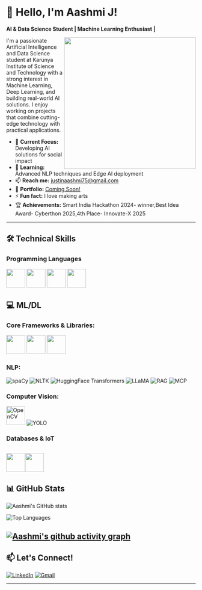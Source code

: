 # 👋 Hello, I'm Aashmi J!

**AI & Data Science Student | Machine Learning Enthusiast |**

<img align="right" width="350" src="https://in.pinterest.com/pin/34199278415410101/" />

I'm a passionate Artificial Intelligence and Data Science student at Karunya Institute of Science and Technology with a strong interest in Machine Learning, Deep Learning, and building real-world AI solutions. I enjoy working on projects that combine cutting-edge technology with practical applications.

- 🔭 **Current Focus:** Developing AI solutions for social impact
- 🌱 **Learning:** Advanced NLP techniques and Edge AI deployment
- 📫 **Reach me:** [justinaashmi75@gmail.com](mailto:justinaashmi75@gmail.com)
- 🎯 **Portfolio:** [Coming Soon!]()
- ⚡ **Fun fact:** I love making arts
- 🏆 **Achievements:** Smart India Hackathon 2024- winner,Best Idea Award- Cyberthon 2025,4th Place- Innovate-X 2025
---
## 🛠️ Technical Skills

### Programming Languages
<img height="50" width="50" src="https://img.icons8.com/color/48/000000/python.png" /> <img height="50" width="50" src="https://img.icons8.com/color/48/000000/c-programming.png" /> <img height="50" width="50" src="https://img.icons8.com/color/48/000000/java-coffee-cup-logo.png" /> <img height="50" width="50" src="https://img.icons8.com/color/48/000000/html-5.png" />

## 💻 ML/DL 
### Core Frameworks & Libraries:
<img height="50" width="50" src="https://img.icons8.com/color/48/000000/tensorflow.png"/> <img height="50" width="50" src="https://img.icons8.com/?size=100&id=dXPwVQPCXRrV&format=png&color=000000"/> <img height="50" width="50" src="https://img.icons8.com/?size=100&id=jH4BpkMnRrU5&format=png&color=000000"/>
### NLP:
![spaCy](https://img.shields.io/badge/spaCy-09A3D5?style=for-the-badge&logo=spacy&logoColor=white) ![NLTK](https://img.shields.io/badge/NLTK-FF6F00?style=for-the-badge&logo=python&logoColor=white) ![HuggingFace Transformers](https://img.shields.io/badge/🤗%20Transformers-FF6F00?style=for-the-badge&logo=huggingface&logoColor=white) ![LLaMA](https://img.shields.io/badge/LLaMA-FF6F00?style=for-the-badge&logo=meta&logoColor=white) ![RAG](https://img.shields.io/badge/RAG-4285F4?style=for-the-badge&logo=rag&logoColor=white) ![MCP](https://img.shields.io/badge/MCP-FF6F00?style=for-the-badge&logo=modelcontextprotocol&logoColor=white)
### Computer Vision:
<img height="50" src="https://img.icons8.com/color/48/000000/opencv.png" alt="OpenCV" /> ![YOLO](https://img.shields.io/badge/YOLO-00FFFF?style=for-the-badge&logo=yolo&logoColor=black)

### Databases & IoT
 <img height="50" width="50" src="https://img.icons8.com/color/48/000000/mongodb.png"/><img height="50" width="50" src="https://img.icons8.com/fluent/48/000000/arduino.png"/> 
---

## 📊 GitHub Stats

![Aashmi's GitHub stats](https://github-readme-stats.vercel.app/api?username=JAashmi&show_icons=true&theme=radical)

![Top Languages](https://github-readme-stats.vercel.app/api/top-langs/?username=JAashmi&layout=compact&theme=radical)

[![Aashmi's github activity graph](https://github-readme-activity-graph.vercel.app/graph?username=JAashmi&bg_color=000000&color=ffffff&line=51f565&point=ffffff&area=true&hide_border=true)](https://github.com/ashutosh00710/github-readme-activity-graph)
---

## 📫 Let's Connect!

[![LinkedIn](https://img.shields.io/badge/LinkedIn-0077B5?style=for-the-badge&logo=linkedin&logoColor=white)](https://www.linkedin.com/in/aashmi-j-0b9a59298/)
[![Gmail](https://img.shields.io/badge/Gmail-D14836?style=for-the-badge&logo=gmail&logoColor=white)](mailto:justinaashmi75@gmail.com)


---



